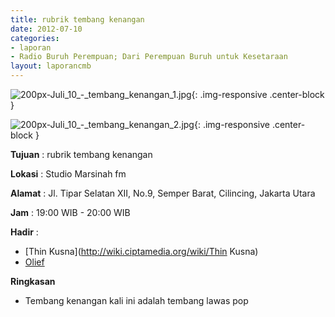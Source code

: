 ```yaml
---
title: rubrik tembang kenangan 
date: 2012-07-10
categories:
- laporan
- Radio Buruh Perempuan; Dari Perempuan Buruh untuk Kesetaraan
layout: laporancmb
---
```



![200px-Juli_10_-_tembang_kenangan_1.jpg](/uploads/200px-Juli_10_-_tembang_kenangan_1.jpg){: .img-responsive .center-block }

![200px-Juli_10_-_tembang_kenangan_2.jpg](/uploads/200px-Juli_10_-_tembang_kenangan_2.jpg){: .img-responsive .center-block }


**Tujuan** : rubrik tembang kenangan 

**Lokasi** : Studio Marsinah fm 

**Alamat** : Jl. Tipar Selatan XII, No.9, Semper Barat, Cilincing, Jakarta Utara 

**Jam** : 19:00 WIB - 20:00 WIB 

**Hadir** :
* [Thin Kusna](http://wiki.ciptamedia.org/wiki/Thin Kusna)
* [Olief](http://wiki.ciptamedia.org/wiki/Olief)

**Ringkasan**  
* Tembang kenangan kali ini adalah tembang lawas pop
